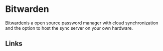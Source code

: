 # Bitwarden

[Bitwarden](https://bitwarden.com/)is a open source password manager with cloud synchronization and the option to host the sync server on your own hardware.

## Links